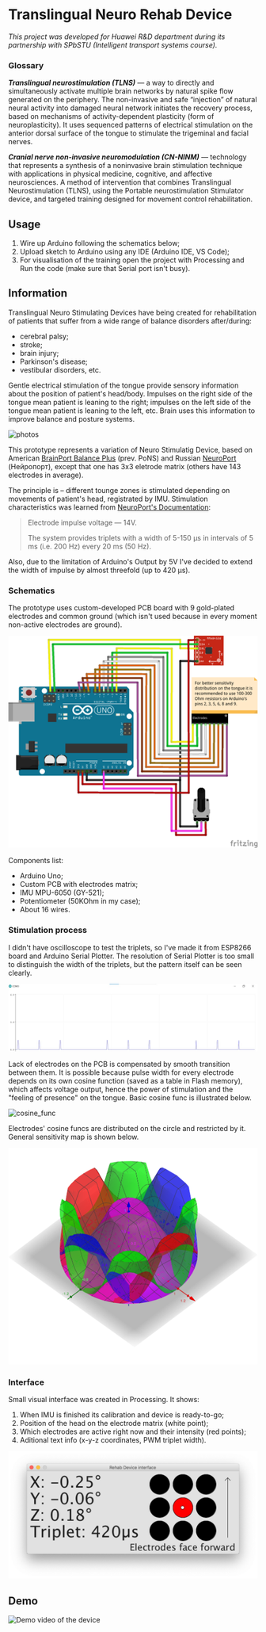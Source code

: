 # Translingual Neuro Rehab Device
*This project was developed for Huawei R&D department during its partnership with SPbSTU (Intelligent transport systems course).*

### Glossary
***Translingual neurostimulation (TLNS)*** — a way to directly and simultaneously activate multiple brain networks by natural spike flow generated 
on the periphery. The non-invasive and safe “injection” of natural neural activity into damaged neural network initiates the recovery process, 
based on mechanisms of activity-dependent plasticity (form of neuroplasticity). It uses sequenced patterns of  electrical stimulation on the anterior 
dorsal surface of the tongue to stimulate the trigeminal and  facial  nerves.

***Cranial nerve non-invasive neuromodulation (CN-NINM)*** — technology that represents a synthesis of a noninvasive brain 
stimulation technique with applications in physical medicine, cognitive, and affective neurosciences. A method of 
intervention that combines Translingual Neurostimulation (TLNS), using the Portable neurostimulation Stimulator device, 
and targeted training designed for movement control rehabilitation.

## Usage
1. Wire up Arduino following the schematics below;
2. Upload sketch to Arduino using any IDE (Arduino IDE, VS Code);
3. For visualisation of the training open the project with Processing and Run the code (make sure that Serial port isn't busy).

## Information
Translingual Neuro Stimulating Devices have being created for rehabilitation of patients that suffer from a wide range of balance disorders after/during:
- cerebral palsy;
- stroke;
- brain injury;
- Parkinson's disease;
- vestibular disorders, etc.

Gentle electrical stimulation of the tongue provide sensory information about the position of patient's head/body. Impulses on the right side of the tongue mean patient is leaning to the right; impulses on the left side of the tongue mean patient is leaning to the left, etc. Brain uses this information to improve balance and posture systems.

![photos](.github/photos.png)

This prototype represents a variation of Neuro Stimulatig Device, based on American [BrainPort Balance Plus](https://www.wicab.com/brainport-balance-plus) (prev. PoNS) 
and Russian [NeuroPort](https://neyroport.ru/) (Нейропорт), except that one has 3x3 eletrode matrix (others have 143 electrodes in average).

The principle is – different tounge zones is stimulated depending on movements of patient's head, registrated by IMU. Stimulation characteristics was learned 
from [NeuroPort's Documentation](https://neyroport.ru/pasport/):
>Electrode impulse voltage — 14V.
>
>The system provides triplets with a width of 5-150 µs in intervals of 5 ms (i.e. 200 Hz) every 20 ms (50 Hz).

Also, due to the limitation of Arduino's Output by 5V I've decided to extend the width of impulse by almost threefold (up to 420 µs).

### Schematics
The prototype uses custom-developed PCB board with 9 gold-plated electrodes and common ground (which isn't used because in every moment non-active electrodes are ground).

![Arduino Schematics](.github/assets/schematics.png)

Components list:
- Arduino Uno;
- Custom PCB with electrodes matrix;
- IMU MPU-6050 (GY-521);
- Potentiometer (50KOhm in my case);
- About 16 wires.

### Stimulation process
I didn't have oscilloscope to test the triplets, so I've made it from ESP8266 board and Arduino Serial Plotter. The resolution of Serial Plotter is too small to distinguish 
the width of the triplets, but the pattern itself can be seen clearly.

![Triplets waveform](.github/assets/waveform.jpg)

Lack of electrodes on the PCB is compensated by smooth transition between them. It is possible because pulse width for every electrode depends on its own cosine function 
(saved as a table in Flash memory), which affects voltage output, hence the power of stimulation and the "feeling of presence" on the tongue. Basic cosine func is illustrated below.

![cosine_func](https://bit.ly/3N46Sck)

Electrodes' cosine funcs are distributed on the circle and restricted by it. General sensitivity map is shown below.

![Electrodes Distribution Visualisation](.github/assets/distribution.png)

### Interface
Small visual interface was created in Processing. It shows:
1. When IMU is finished its calibration and device is ready-to-go;
2. Position of the head on the electrode matrix (white point);
3. Which electrodes are active right now and their intensity (red points);
4. Aditional text info (x-y-z coordinates, PWM triplet width).

![Interface screenshot](.github/assets/interface.png)

## Demo
![Demo video of the device](.github/assets/demo.gif)
